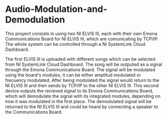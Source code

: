 # Audio-Modulation-and-Demodulation
This proyect consists in using two NI ELVIS III, each with their own Emona Communications Board for NI ELVIS III, which are comunicating by TCP/IP.
The whole system can be controlled through a NI SystemLink Cloud Dashboard.

The first ELVIS III is uploaded with different songs which can be selected from NI SystemLink Cloud Dashboard. The song will be outputed as a signal 
through the Emona Communications Board. The signal will be modulated using the board's modules, it can be either amplitud modulated or frecuency modulated.
After being modulated the signal would return to the NI ELVIS III and then sends by TCP/IP to the other NI ELVIS III. This second device outputs the
recieved signal to its Emona Communications Board, which will demodulate the signal with its integrated modules, depending on how it was modulated in the 
first place. The demodulated signal will be returned to the NI ELVIS III and could be heard by connecting a speaker to the Communications Board.
